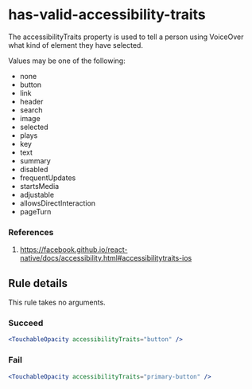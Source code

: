 # has-valid-accessibility-traits

The accessibilityTraits property is used to tell a person using VoiceOver what kind of element they have selected.

Values may be one of the following:

- none
- button
- link
- header
- search
- image
- selected
- plays
- key
- text
- summary
- disabled
- frequentUpdates
- startsMedia
- adjustable
- allowsDirectInteraction
- pageTurn

### References

1.  https://facebook.github.io/react-native/docs/accessibility.html#accessibilitytraits-ios

## Rule details

This rule takes no arguments.

### Succeed

```jsx
<TouchableOpacity accessibilityTraits="button" />
```

### Fail

```jsx
<TouchableOpacity accessibilityTraits="primary-button" />
```
